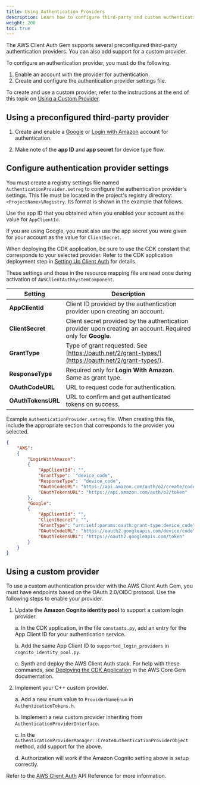 ```yaml
---
title: Using Authentication Providers
description: Learn how to configure third-party and custom authentication providers for use with the AWS Client Auth Gem in Open 3D Engine (O3DE).
weight: 200
toc: true
---
```


The AWS Client Auth Gem supports several preconfigured third-party authentication providers. You can also add support for a custom provider.

To configure an authentication provider, you must do the following.

1. Enable an account with the provider for authentication.
1. Create and configure the authentication provider settings file.

To create and use a custom provider, refer to the instructions at the end of this topic on [Using a Custom Provider](#using-a-custom-provider).

## Using a preconfigured third-party provider

1. Create and enable a [Google](https://docs.aws.amazon.com/cognito/latest/developerguide/google.html) or [Login with Amazon](https://docs.aws.amazon.com/cognito/latest/developerguide/amazon.html) account for authentication.

1. Make note of the **app ID** and **app secret** for device type flow.

## Configure authentication provider settings

You must create a registry settings file named `AuthenticationProvider.setreg` to configure the authentication provider's settings. This file must be located in the project's registry directory: `<ProjectName>\Registry`. Its format is shown in the example that follows.

Use the app ID that you obtained when you enabled your account as the value for `AppClientId`.

If you are using Google, you must also use the app secret you were given for your account as the value for `ClientSecret`.

When deploying the CDK application, be sure to use the CDK constant that corresponds to your selected provider. Refer to the CDK application deployment step in [Setting Up Client Auth](./setup/) for details.

These settings and those in the resource mapping file are read once during activation of `AWSClientAuthSystemComponent`.

| Setting | Description |
| --- | --- |
| **AppClientId** | Client ID provided by the authentication provider upon creating an account. |
| **ClientSecret** | Client secret provided by the authentication provider upon creating an account. Required only for **Google**. |
| **GrantType** | Type of grant requested. See [https://oauth.net/2/grant-types/](https://oauth.net/2/grant-types/). |
| **ResponseType** | Required only for **Login With Amazon**. Same as grant type. |
| **OAuthCodeURL** | URL to request code for authentication. |
| **OAuthTokensURL** | URL to confirm and get authenticated tokens on success. |

Example `AuthenticationProvider.setreg` file. When creating this file, include the appropriate section that corresponds to the provider you selected.

```json
{
    "AWS":
    {
        "LoginWithAmazon":
        {
            "AppClientId": "",
            "GrantType":  "device_code",
            "ResponseType":  "device_code",
            "OAuthCodeURL": "https://api.amazon.com/auth/o2/create/codepair",
            "OAuthTokensURL": "https://api.amazon.com/auth/o2/token"
        },
        "Google":
        {
            "AppClientId": "",
            "ClientSecret": "",
            "GrantType": "urn:ietf:params:oauth:grant-type:device_code",
            "OAuthCodeURL": "https://oauth2.googleapis.com/device/code",
            "OAuthTokensURL": "https://oauth2.googleapis.com/token"
        }
    }
}
```

## Using a custom provider

To use a custom authentication provider with the AWS Client Auth Gem, you must have endpoints based on the OAuth 2.0/OIDC protocol. Use the following steps to enable your provider.

1. Update the **Amazon Cognito identity pool** to support a custom login provider.

    a. In the CDK application, in the file `constants.py`, add an entry for the App Client ID for your authentication service.

    b. Add the same App Client ID to `supported_login_providers` in `cognito_identity_pool.py`.

    c. Synth and deploy the AWS Client Auth stack. For help with these commands, see [Deploying the CDK Application](/docs/user-guide/gems/reference/aws/aws-core/cdk-application/) in the AWS Core Gem documentation.

1. Implement your C++ custom provider.

    a. Add a new enum value to `ProviderNameEnum` in `AuthenticationTokens.h`.

    b. Implement a new custom provider inheriting from `AuthenticationProviderInterface`.

    c. In the `AuthenticationProviderManager::CreateAuthenticationProviderObject` method, add support for the above.

    d. Authorization will work if the Amazon Cognito setting above is setup correctly.

Refer to the [AWS Client Auth](/docs/api/gems/awsclientauth) API Reference for more information.
